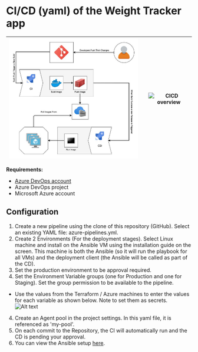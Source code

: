 # CI/CD (yaml) of the Weight Tracker app 
| <img src="./assets/DockerCICD.jpg" alt="Project overview" width="400"/>  |    |  <img src="./assets/project-cicd.png" alt="CICD overview" width="400"/> |
| ----------- | ----------- |  ----------- |

**Requirements:**
* [Azure DevOps account](https://dev.azure.com/)
* Azure DevOps project
* Microsoft Azure account

## Configuration
1. Create a new pipeline using the clone of this repository (GitHub). Select an existing YAML file: azure-pipelines.yml.
2. Create 2 Environments (For the deployment stages). Select Linux machine and install on the Ansible VM using the installation guide on the screen. This machine is both the Ansible (so it will run the playbook for all VMs) and the deployment client (the Ansible will be called as part of the CD).
3. Set the production environment to be approval required.
4. Set the Environment Variable groups (one for Production and one for Staging). Set the group permission to be available to the pipeline.
  * Use the values from the Terraform / Azure machines to enter the values for each variable as shown below. Note to set them as secrets.
![Alt text](./assets/production_vars.jpg "config vars")
4. Create an Agent pool in the project settings. In this yaml file, it is referenced as 'my-pool'.
5. On each commit to the Repository, the CI will automatically run and the CD is pending your approval.
6. You can view the Ansible setup [here](https://github.com/ItaiGafny/Sela-Week7-Ansible).

